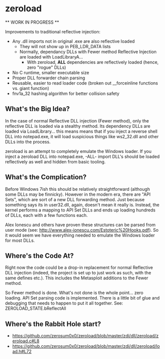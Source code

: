 # zeroload

** WORK IN PROGRESS **

Improvements to traditional reflective injection:

- Any .dll imports not in original .exe are also reflective loaded
    - They will not show up in PEB_LDR_DATA lists
    - Normally, dependancy DLLs with Fewer method Reflective Injection are loaded with LoadLibraryA...
        - With zeroload, **ALL** dependencies are reflectively loaded (hence, zero "rogue" DLLs)
- No C runtime, smaller executable size
- Proper DLL forwarder chain parsing
- Reusable, easier to read loader code (broken out __forceinline functions vs. giant function)
- fnv1a_32 hashing algorithm for better collision safety

## What's the Big Idea?
In the case of normal Reflective DLL injection (Fewer method), only the reflective DLL is loaded via a stealthy method. Its dependency DLLs are loaded via LoadLibrary... this means means that if you inject a reverse shell DLL into notepad.exe, it will load suspicious things like ws2_32.dll and other DLLs into the process.

zeroload is an attempt to completely emulate the Windows loader. If you inject a zeroload DLL into notepad.exe, -ALL- import DLL's should be loaded reflectively as well and hidden from basic tooling.

## What's the Complication?
Before Windows 7ish this should be relatively straightforward (although some DLLs may be finnicky). However in the modern era, there are "API Sets", which are sort of a new DLL forwarding method. Just because something says its in user32.dll, again, doesn't mean it really is. Instead, the kernel performs a mapping to API Set DLLs and ends up loading hundreds of DLLs, each with a few functions each.

Alex Ionescu and others have proven these structures can be parsed from user mode (see: http://www.alex-ionescu.com/Estoteric%20Hooks.pdf). So it would seem we have everything needed to emulate the Windows loader for most DLLs.

## Where's the Code At?
Right now the code could be a drop-in replacement for normal Reflective DLL injection (indeed, the project is set up to just work as such, with the same defines etc.). This includes the Metasploit additions to the Fewer method.

So Fewer method is done. What's not done is the whole point... zero loading. API Set parsing code is implemented. There is a little bit of glue and debugging that needs to happen to put it all together. See: ZEROLOAD_STATE.bReflectAll

## Where's the Rabbit Hole start?
- https://github.com/zerosum0x0/zeroload/blob/master/zdi/dll/zeroload/zeroload.c#L8
- https://github.com/zerosum0x0/zeroload/blob/master/zdi/dll/zeroload/load.h#L72
